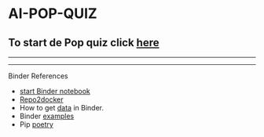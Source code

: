 # AI-POP-QUIZ



## To start de Pop quiz click [here](https://mybinder.org/v2/gh/robvdw/AI-POP-QUIZ/HEAD?labpath=AI-pop-quiz_nov_2022.ipynb)

*********
*********

Binder References

* [start Binder notebook](https://binder.mybinder.ovh/)
* [Repo2docker](https://repo2docker.readthedocs.io/en/latest/config_files.html)
* How to get [data](https://github.com/binder-examples/getting-data) in Binder.
* Binder [examples](https://github.com/binder-examples)
* Pip [poetry](https://python-poetry.org/docs/basic-usage/)
